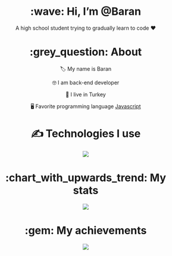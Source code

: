 <div align="center">
<h1> :wave: Hi, I’m @Baran </h1>
<p> A high school student trying to gradually learn to code ❤ </p>
  
<h1> :grey_question: About </h1>
  <p> 🏷️ My name is Baran </p>
  <p> 🤓 I am back-end developer </p>
  <p> 🦃 I live in Turkey </p>
  <p> 🖥️ Favorite programming language <a href="https://tr.wikipedia.org/wiki/JavaScript"> Javascript </a> </p>


<h1> ✍ Technologies I use </h1>
<img src="https://skillicons.dev/icons?i=js,nodejs,html,css,vscode,atom&theme=dark" />

<h1> :chart_with_upwards_trend: My stats </h1>
<img src="https://github-readme-stats.vercel.app/api?username=ElroyDev&show_icons=true&theme=dark" />

<h1> :gem: My achievements </h1>
<img src="https://github-profile-trophy.vercel.app/?username=ElroyDev&theme=onedark" />
